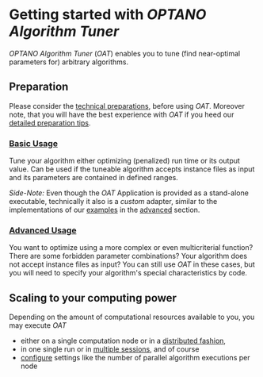 # Getting started with _OPTANO Algorithm Tuner_

*OPTANO Algorithm Tuner* (*OAT*) enables you to tune (find near-optimal parameters for) arbitrary algorithms.

## Preparation

Please consider the [technical preparations](../developerDoc/technical_preparation.md), before using *OAT*. Moreover note, that you will have the best experience with *OAT* if you heed our [detailed preparation tips](preparation.md).

### [Basic Usage](basic_usage.md)
Tune your algorithm either optimizing (penalized) run time or its output value. Can be used if the tuneable algorithm accepts instance files as input and its parameters are contained in defined ranges.

*Side-Note:* Even though the *OAT* Application is provided as a stand-alone executable, technically it also is a *custom* adapter, similar to the implementations of our [examples](../developerDoc/examples.md) in the [advanced](../developerDoc/advanced.md) section.

### [Advanced Usage](../developerDoc/advanced.md)
You want to optimize using a more complex or even multicriterial function? There are some forbidden parameter combinations? Your algorithm does not accept instance files as input? You can still use *OAT* in these cases, but you will need to specify your algorithm's special characteristics by code.

## Scaling to your computing power

Depending on the amount of computational resources available to you, you may execute *OAT* 

- either on a single computation node or in a  [distributed fashion](distributed.md),
- in one single run or in  [multiple sessions](statusdump.md), and of course
- [configure](parameters.md) settings like the number of parallel algorithm executions per node
